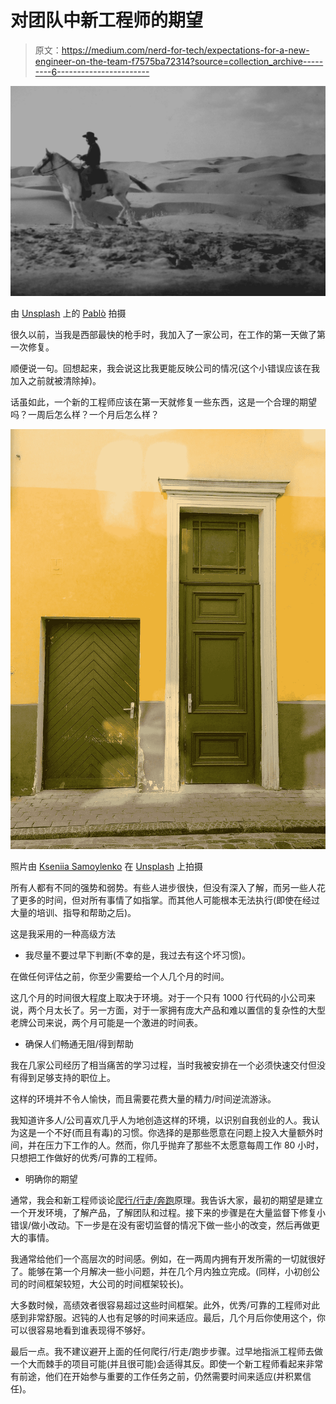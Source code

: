 # 对团队中新工程师的期望

> 原文：<https://medium.com/nerd-for-tech/expectations-for-a-new-engineer-on-the-team-f7575ba72314?source=collection_archive---------6----------------------->

![](img/cae81f4ad93727da5d44f511d66a6ef7.png)

由 [Unsplash](https://unsplash.com?utm_source=medium&utm_medium=referral) 上的 [Pablò](https://unsplash.com/@armoredsaint?utm_source=medium&utm_medium=referral) 拍摄

很久以前，当我是西部最快的枪手时，我加入了一家公司，在工作的第一天做了第一次修复。

顺便说一句。回想起来，我会说这比我更能反映公司的情况(这个小错误应该在我加入之前就被清除掉)。

话虽如此，一个新的工程师应该在第一天就修复一些东西，这是一个合理的期望吗？一周后怎么样？一个月后怎么样？

![](img/aafa0f2e44e19eae90862e39d39ca4a2.png)

照片由 [Kseniia Samoylenko](https://unsplash.com/@kssamoylenko?utm_source=medium&utm_medium=referral) 在 [Unsplash](https://unsplash.com?utm_source=medium&utm_medium=referral) 上拍摄

所有人都有不同的强势和弱势。有些人进步很快，但没有深入了解，而另一些人花了更多的时间，但对所有事情了如指掌。而其他人可能根本无法执行(即使在经过大量的培训、指导和帮助之后)。

这是我采用的一种高级方法

*   我尽量不要过早下判断(不幸的是，我过去有这个坏习惯)。

在做任何评估之前，你至少需要给一个人几个月的时间。

这几个月的时间很大程度上取决于环境。对于一个只有 1000 行代码的小公司来说，两个月太长了。另一方面，对于一家拥有庞大产品和难以置信的复杂性的大型老牌公司来说，两个月可能是一个激进的时间表。

*   确保人们畅通无阻/得到帮助

我在几家公司经历了相当痛苦的学习过程，当时我被安排在一个必须快速交付但没有得到足够支持的职位上。

这样的环境并不令人愉快，而且需要花费大量的精力/时间逆流游泳。

我知道许多人/公司喜欢几乎人为地创造这样的环境，以识别自我创业的人。我认为这是一个不好(而且有毒)的习惯。你选择的是那些愿意在问题上投入大量额外时间，并在压力下工作的人。然而，你几乎抛弃了那些不太愿意每周工作 80 小时，只想把工作做好的优秀/可靠的工程师。

*   明确你的期望

通常，我会和新工程师谈论[爬行/行走/奔跑](/nerd-for-tech/my-core-engineering-principles-3cac599ab8fa#5bf6)原理。我告诉大家，最初的期望是建立一个开发环境，了解产品，了解团队和过程。接下来的步骤是在大量监督下修复小错误/做小改动。下一步是在没有密切监督的情况下做一些小的改变，然后再做更大的事情。

我通常给他们一个高层次的时间感。例如，在一两周内拥有开发所需的一切就很好了。能够在第一个月解决一些小问题，并在几个月内独立完成。(同样，小初创公司的时间框架较短，大公司的时间框架较长)。

大多数时候，高绩效者很容易超过这些时间框架。此外，优秀/可靠的工程师对此感到非常舒服。迟钝的人也有足够的时间来适应。最后，几个月后你使用这个，你可以很容易地看到谁表现得不够好。

最后一点。我不建议避开上面的任何爬行/行走/跑步步骤。过早地指派工程师去做一个大而棘手的项目可能(并且很可能)会适得其反。即使一个新工程师看起来非常有前途，他们在开始参与重要的工作任务之前，仍然需要时间来适应(并积累信任)。